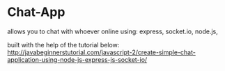 # Chat-App
allows you to chat with whoever online
using: 
  express,
  socket.io,
  node.js, 
 
built with the help of the tutorial below:
http://javabeginnerstutorial.com/javascript-2/create-simple-chat-application-using-node-js-express-js-socket-io/
